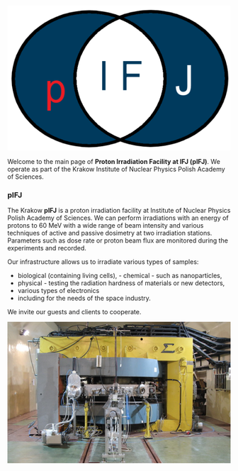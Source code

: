 ﻿---
hide:
    - toc
enable:
    - tabs

theme:
  features:
    - [tabs]
---

![pIFJ](logo_v0.png)

Welcome to the main page of **Proton Irradiation Facility at IFJ (pIFJ)**. We operate as part of the Krakow Institute of Nuclear Physics Polish Academy of Sciences. 


### pIFJ
The Krakow **pIFJ** is a proton irradiation facility at Institute of Nuclear Physics Polish Academy of Sciences. We can perform irradiations with an energy of protons to 60 MeV with a wide range of beam intensity and various techniques of active and passive dosimetry at two irradiation stations. Parameters such as dose rate or proton beam flux are monitored during the experiments and recorded.

Our infrastructure allows us to irradiate various types of samples:  
- biological (containing living cells),  - chemical - such as nanoparticles,  
- physical - testing the radiation hardness of materials or new detectors,  
- various types of electronics 
- including for the needs of the space industry.  

We invite our guests and clients to cooperate.

![AIC-144 cyclotron](aic.png)
